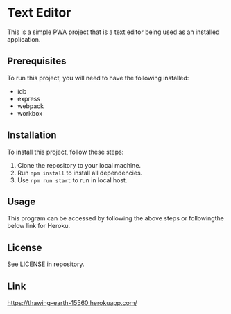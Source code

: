 # Text Editor

This is a simple PWA project that is a text editor being used as an installed application.

## Prerequisites

To run this project, you will need to have the following installed:

- idb
- express
- webpack
- workbox

## Installation

To install this project, follow these steps:

1. Clone the repository to your local machine.
2. Run `npm install` to install all dependencies.
3. Use `npm run start` to run in local host.

## Usage

This program can be accessed by following the above steps or followingthe below link for Heroku.


## License

See LICENSE in repository.

## Link

https://thawing-earth-15560.herokuapp.com/

